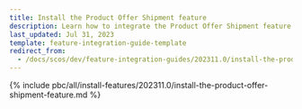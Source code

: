 ```yaml
---
title: Install the Product Offer Shipment feature
description: Learn how to integrate the Product Offer Shipment feature into your project
last_updated: Jul 31, 2023
template: feature-integration-guide-template
redirect_from:
  - /docs/scos/dev/feature-integration-guides/202311.0/install-the-product-offer-shipment-feature.html
---
```


{% include pbc/all/install-features/202311.0/install-the-product-offer-shipment-feature.md %} <!-- To edit, see /_includes/pbc/all/install-features/202311.0/install-the-product-offer-shipment-feature.md -->

